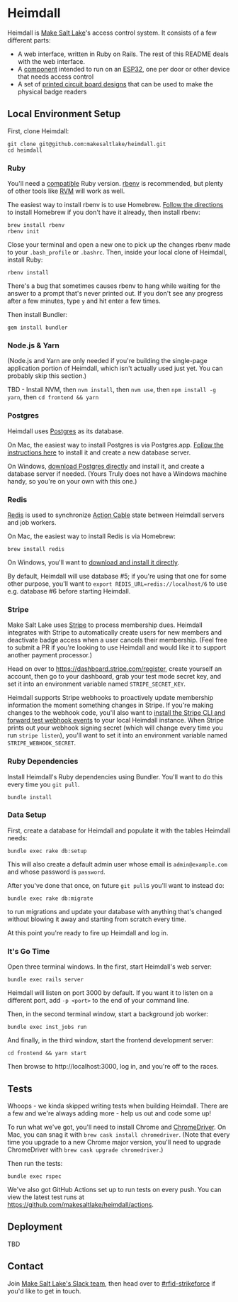 # Heimdall

Heimdall is [Make Salt Lake](https://makesaltlake.org)'s access control system. It consists of a few different parts:

  - A web interface, written in Ruby on Rails. The rest of this README deals with the web interface.
  - A [component](backend) intended to run on an [ESP32](https://en.wikipedia.org/wiki/ESP32), one per door or other device that needs access control
  - A set of [printed circuit board designs](boards) that can be used to make the physical badge readers

## Local Environment Setup

First, clone Heimdall:

```shell
git clone git@github.com:makesaltlake/heimdall.git
cd heimdall
```

### Ruby

You'll need a [compatible](.ruby-version) Ruby version. [rbenv](https://github.com/rbenv/rbenv) is recommended, but plenty of other tools like [RVM](https://github.com/rvm/rvm) will work as well.

The easiest way to install rbenv is to use Homebrew. [Follow the directions](https://brew.sh/) to install Homebrew if you don't have it already, then install rbenv:

```shell
brew install rbenv
rbenv init
```

Close your terminal and open a new one to pick up the changes rbenv made to your `.bash_profile` or `.bashrc`. Then, inside your local clone of Heimdall, install Ruby:

```shell
rbenv install
```

There's a bug that sometimes causes rbenv to hang while waiting for the answer to a prompt that's never printed out. If you don't see any progress after a few minutes, type `y` and hit enter a few times.

Then install Bundler:

```shell
gem install bundler
```

### Node.js & Yarn

(Node.js and Yarn are only needed if you're building the single-page application portion of Heimdall, which isn't actually used just yet. You can probably skip this section.)

TBD - Install NVM, then `nvm install`, then `nvm use`, then `npm install -g yarn`, then `cd frontend && yarn`

### Postgres

Heimdall uses [Postgres](https://www.postgresql.org/) as its database.

On Mac, the easiest way to install Postgres is via Postgres.app. [Follow the instructions here](https://postgresapp.com/) to install it and create a new database server.

On Windows, [download Postgres directly](https://www.postgresql.org/download/) and install it, and create a database server if needed. (Yours Truly does not have a Windows machine handy, so you're on your own with this one.)

### Redis

[Redis](https://redis.io/) is used to synchronize [Action Cable](https://guides.rubyonrails.org/action_cable_overview.html) state between Heimdall servers and job workers.

On Mac, the easiest way to install Redis is via Homebrew:

```shell
brew install redis
```

On Windows, you'll want to [download and install it directly](https://redis.io/download).

By default, Heimdall will use database #5; if you're using that one for some other purpose, you'll want to `export REDIS_URL=redis://localhost/6` to use e.g. database #6 before starting Heimdall.

### Stripe

Make Salt Lake uses [Stripe](http://stripe.com/) to process membership dues. Heimdall integrates with Stripe to automatically create users for new members and deactivate badge access when a user cancels their membership. (Feel free to submit a PR if you're looking to use Heimdall and would like it to support another payment processor.)

Head on over to https://dashboard.stripe.com/register, create yourself an account, then go to your dashboard, grab your test mode secret key, and set it into an environment variable named `STRIPE_SECRET_KEY`.

Heimdall supports Stripe webhooks to proactively update membership information the moment something changes in Stripe. If you're making changes to the webhook code, you'll also want to [install the Stripe CLI and forward test webhook events](https://stripe.com/docs/webhooks/test) to your local Heimdall instance. When Stripe prints out your webhook signing secret (which will change every time you run `stripe listen`), you'll want to set it into an environment variable named `STRIPE_WEBHOOK_SECRET`.

### Ruby Dependencies

Install Heimdall's Ruby dependencies using Bundler. You'll want to do this every time you `git pull`.

```shell
bundle install
```

### Data Setup

First, create a database for Heimdall and populate it with the tables Heimdall needs:

```shell
bundle exec rake db:setup
```

This will also create a default admin user whose email is `admin@example.com` and whose password is `password`.

After you've done that once, on future `git pull`s you'll want to instead do:

```shell
bundle exec rake db:migrate
```

to run migrations and update your database with anything that's changed without blowing it away and starting from scratch every time.

At this point you're ready to fire up Heimdall and log in.

### It's Go Time

Open three terminal windows. In the first, start Heimdall's web server:

```shell
bundle exec rails server
```

Heimdall will listen on port 3000 by default. If you want it to listen on a different port, add `-p <port>` to the end of your command line.

Then, in the second terminal window, start a background job worker:

```shell
bundle exec inst_jobs run
```

And finally, in the third window, start the frontend development server:

```shell
cd frontend && yarn start
```

Then browse to http://localhost:3000, log in, and you're off to the races.

## Tests

Whoops - we kinda skipped writing tests when building Heimdall. There are a few and we're always adding more - help us out and code some up!

To run what we've got, you'll need to install Chrome and [ChromeDriver](https://chromedriver.chromium.org/). On Mac, you can snag it with `brew cask install chromedriver`. (Note that every time you upgrade to a new Chrome major version, you'll need to upgrade ChromeDriver with `brew cask upgrade chromedriver`.)

Then run the tests:

```shell
bundle exec rspec
```

We've also got GitHub Actions set up to run tests on every push. You can view the latest test runs at <https://github.com/makesaltlake/heimdall/actions>.

## Deployment

TBD

## Contact

Join [Make Salt Lake's Slack team](https://slack.makesaltlake.org/), then head over to [#rfid-strikeforce](https://app.slack.com/client/T16JZCGBY/CGDLBCCCT) if you'd like to get in touch.
